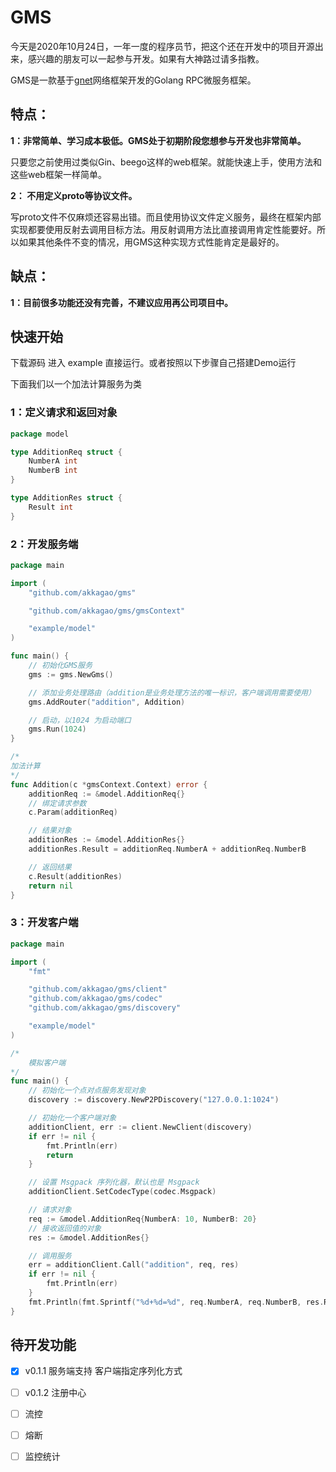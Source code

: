 # GMS

今天是2020年10月24日，一年一度的程序员节，把这个还在开发中的项目开源出来，感兴趣的朋友可以一起参与开发。如果有大神路过请多指教。

GMS是一款基于[gnet](https://github.com/panjf2000/gnet)网络框架开发的Golang RPC微服务框架。

## 特点：

**1：非常简单、学习成本极低。GMS处于初期阶段您想参与开发也非常简单。**

​		只要您之前使用过类似Gin、beego这样的web框架。就能快速上手，使用方法和这些web框架一样简单。

**2： 不用定义proto等协议文件。**

​		写proto文件不仅麻烦还容易出错。而且使用协议文件定义服务，最终在框架内部实现都要使用反射去调用目标方法。用反射调用方法比直接调用肯定性能要好。所以如果其他条件不变的情况，用GMS这种实现方式性能肯定是最好的。

## 缺点：

**1：目前很多功能还没有完善，不建议应用再公司项目中。**



## 快速开始

下载源码 进入 example 直接运行。或者按照以下步骤自己搭建Demo运行

下面我们以一个加法计算服务为类

### 1：定义请求和返回对象

```go
package model

type AdditionReq struct {
	NumberA int
	NumberB int
}

type AdditionRes struct {
	Result int
}
```

### 2：开发服务端

```go
package main

import (
	"github.com/akkagao/gms"

	"github.com/akkagao/gms/gmsContext"

	"example/model"
)

func main() {
	// 初始化GMS服务
	gms := gms.NewGms()

	// 添加业务处理路由（addition是业务处理方法的唯一标识，客户端调用需要使用）
	gms.AddRouter("addition", Addition)

	// 启动，以1024 为启动端口
	gms.Run(1024)
}

/*
加法计算
*/
func Addition(c *gmsContext.Context) error {
	additionReq := &model.AdditionReq{}
	// 绑定请求参数
	c.Param(additionReq)

	// 结果对象
	additionRes := &model.AdditionRes{}
	additionRes.Result = additionReq.NumberA + additionReq.NumberB

	// 返回结果
	c.Result(additionRes)
	return nil
}

```

### 3：开发客户端

```go
package main

import (
	"fmt"

	"github.com/akkagao/gms/client"
	"github.com/akkagao/gms/codec"
	"github.com/akkagao/gms/discovery"

	"example/model"
)

/*
	模拟客户端
*/
func main() {
	// 初始化一个点对点服务发现对象
	discovery := discovery.NewP2PDiscovery("127.0.0.1:1024")

	// 初始化一个客户端对象
	additionClient, err := client.NewClient(discovery)
	if err != nil {
		fmt.Println(err)
		return
	}

	// 设置 Msgpack 序列化器，默认也是 Msgpack
	additionClient.SetCodecType(codec.Msgpack)

	// 请求对象
	req := &model.AdditionReq{NumberA: 10, NumberB: 20}
	// 接收返回值的对象
	res := &model.AdditionRes{}

	// 调用服务
	err = additionClient.Call("addition", req, res)
	if err != nil {
		fmt.Println(err)
	}
	fmt.Println(fmt.Sprintf("%d+%d=%d", req.NumberA, req.NumberB, res.Result))
}

```



## 待开发功能

- [x] v0.1.1 服务端支持 客户端指定序列化方式 
- [ ] v0.1.2 注册中心
- [ ] 流控
- [ ] 熔断
- [ ] 监控统计


